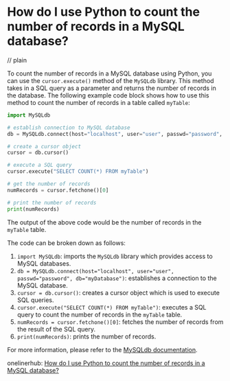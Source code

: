 # How do I use Python to count the number of records in a MySQL database?
// plain

To count the number of records in a MySQL database using Python, you can use the `cursor.execute()` method of the `MySQLdb` library. This method takes in a SQL query as a parameter and returns the number of records in the database. The following example code block shows how to use this method to count the number of records in a table called `myTable`:

```python
import MySQLdb

# establish connection to MySQL database
db = MySQLdb.connect(host="localhost", user="user", passwd="password", db="myDatabase")

# create a cursor object
cursor = db.cursor()

# execute a SQL query
cursor.execute("SELECT COUNT(*) FROM myTable")

# get the number of records
numRecords = cursor.fetchone()[0]

# print the number of records
print(numRecords)
```

The output of the above code would be the number of records in the `myTable` table.

The code can be broken down as follows:

1. `import MySQLdb`: imports the `MySQLdb` library which provides access to MySQL databases.
2. `db = MySQLdb.connect(host="localhost", user="user", passwd="password", db="myDatabase")`: establishes a connection to the MySQL database.
3. `cursor = db.cursor()`: creates a cursor object which is used to execute SQL queries.
4. `cursor.execute("SELECT COUNT(*) FROM myTable")`: executes a SQL query to count the number of records in the `myTable` table.
5. `numRecords = cursor.fetchone()[0]`: fetches the number of records from the result of the SQL query.
6. `print(numRecords)`: prints the number of records.

For more information, please refer to the [MySQLdb documentation](https://mysqlclient.readthedocs.io/).

onelinerhub: [How do I use Python to count the number of records in a MySQL database?](https://onelinerhub.com/python-mysql/how-do-i-use-python-to-count-the-number-of-records-in-a-mysql-database)